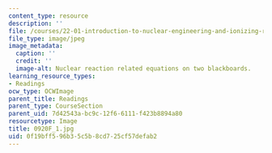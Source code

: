 ```yaml
---
content_type: resource
description: ''
file: /courses/22-01-introduction-to-nuclear-engineering-and-ionizing-radiation-fall-2016/0f19bff596b35c5b8cd725cf57defab2_0920F_1.jpg
file_type: image/jpeg
image_metadata:
  caption: ''
  credit: ''
  image-alt: Nuclear reaction related equations on two blackboards.
learning_resource_types:
- Readings
ocw_type: OCWImage
parent_title: Readings
parent_type: CourseSection
parent_uid: 7d42543a-bc9c-12f6-6111-f423b8894a80
resourcetype: Image
title: 0920F_1.jpg
uid: 0f19bff5-96b3-5c5b-8cd7-25cf57defab2
---
```

